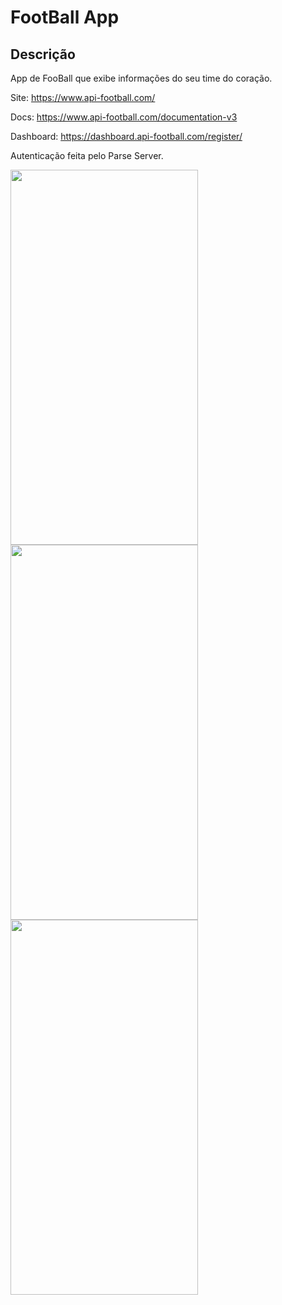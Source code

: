 # FootBall App

## Descrição

App de FooBall que exibe informações do seu time do coração.

Site: https://www.api-football.com/

Docs: https://www.api-football.com/documentation-v3

Dashboard: https://dashboard.api-football.com/register/

Autenticação feita pelo Parse Server.


<img src="https://user-images.githubusercontent.com/100291684/190877083-e02e5789-46b6-41e0-8cbf-e55afadba98f.jpeg" width="300" height="600" />

<img src="https://user-images.githubusercontent.com/100291684/191405657-0833d343-609f-44ba-916a-7147d74e1bfa.jpeg" width="300" height="600" />

<img src="https://user-images.githubusercontent.com/100291684/191405661-66fd7a6a-8b3e-4e1e-bb1f-582915b2408a.jpeg" width="300" height="600" />

